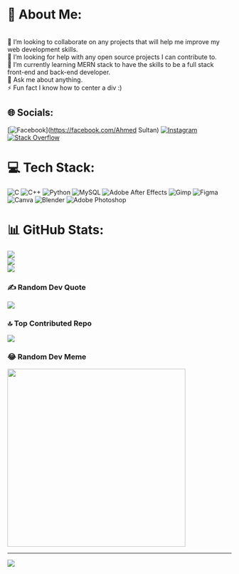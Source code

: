 # 💫 About Me:
<br>👯 I’m looking to collaborate on any projects that will help me improve my web development skills.<br>🤝 I’m looking for help with any open source projects I can contribute to.<br>🌱 I’m currently learning MERN stack to have the skills to be a full stack front-end and back-end developer.<br>💬 Ask me about anything.<br>⚡ Fun fact I know how to center a div :)


## 🌐 Socials:
[![Facebook](https://img.shields.io/badge/Facebook-%231877F2.svg?logo=Facebook&logoColor=white)](https://facebook.com/Ahmed Sultan) [![Instagram](https://img.shields.io/badge/Instagram-%23E4405F.svg?logo=Instagram&logoColor=white)](https://instagram.com/gandalf.the-sad) [![Stack Overflow](https://img.shields.io/badge/-Stackoverflow-FE7A16?logo=stack-overflow&logoColor=white)](https://stackoverflow.com/users/23541392) 

# 💻 Tech Stack:
![C](https://img.shields.io/badge/c-%2300599C.svg?style=plastic&logo=c&logoColor=white) ![C++](https://img.shields.io/badge/c++-%2300599C.svg?style=plastic&logo=c%2B%2B&logoColor=white) ![Python](https://img.shields.io/badge/python-3670A0?style=plastic&logo=python&logoColor=ffdd54) ![MySQL](https://img.shields.io/badge/mysql-%2300000f.svg?style=plastic&logo=mysql&logoColor=white) ![Adobe After Effects](https://img.shields.io/badge/Adobe%20After%20Effects-9999FF.svg?style=plastic&logo=Adobe%20After%20Effects&logoColor=white) ![Gimp](https://img.shields.io/badge/Gimp-657D8B?style=plastic&logo=gimp&logoColor=FFFFFF) ![Figma](https://img.shields.io/badge/figma-%23F24E1E.svg?style=plastic&logo=figma&logoColor=white) ![Canva](https://img.shields.io/badge/Canva-%2300C4CC.svg?style=plastic&logo=Canva&logoColor=white) ![Blender](https://img.shields.io/badge/blender-%23F5792A.svg?style=plastic&logo=blender&logoColor=white) ![Adobe Photoshop](https://img.shields.io/badge/adobe%20photoshop-%2331A8FF.svg?style=plastic&logo=adobe%20photoshop&logoColor=white)
# 📊 GitHub Stats:
![](https://github-readme-stats.vercel.app/api?username=AhmedSultan2002&theme=tokyonight&hide_border=false&include_all_commits=true&count_private=true)<br/>
![](https://github-readme-streak-stats.herokuapp.com/?user=AhmedSultan2002&theme=tokyonight&hide_border=false)<br/>
![](https://github-readme-stats.vercel.app/api/top-langs/?username=AhmedSultan2002&theme=tokyonight&hide_border=false&include_all_commits=true&count_private=true&layout=compact)

### ✍️ Random Dev Quote
![](https://quotes-github-readme.vercel.app/api?type=horizontal&theme=radical)

### 🔝 Top Contributed Repo
![](https://github-contributor-stats.vercel.app/api?username=AhmedSultan2002&limit=5&theme=dark&combine_all_yearly_contributions=true&hide=B)

### 😂 Random Dev Meme
<img src='https://randommeme-five.vercel.app/' style="height: 400px;"/>

---
[![](https://visitcount.itsvg.in/api?id=AhmedSultan2002&icon=2&color=11)](https://visitcount.itsvg.in)

<!-- Proudly created with GPRM ( https://gprm.itsvg.in ) -->
